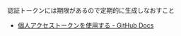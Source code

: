 
認証トークンには期限があるので定期的に生成しなおすこと

* [個人アクセストークンを使用する - GitHub Docs](https://docs.github.com/ja/authentication/keeping-your-account-and-data-secure/creating-a-personal-access-token)
